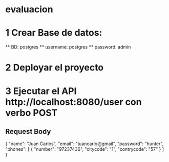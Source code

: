 # evaluacion
# 1 Crear Base de datos:
** BD: postgres
** username: postgres
** password: admin
# 2 Deployar el proyecto
# 3 Ejecutar el API http://localhost:8080/user con verbo POST
## Request Body
{
    "name": "Juan Carlos",
    "email": "juancarlo@gmail",
    "password": "hunter",
    "phones": [
        {
            "number": "97237436",
            "citycode": "1",
            "contrycode": "57"
        }
    ]
}